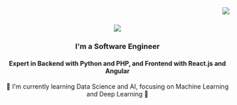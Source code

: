 <img align="right" src="https://visitor-badge.laobi.icu/badge?page_id=filmonteklom.filmonteklom"/>

<h1 align="center">
    <img src="https://readme-typing-svg.herokuapp.com/?font=Righteous&size=35&center=true&vCenter=true&width=500&height=70&duration=4000&lines=Hi+There!+👋;+I'm+Filmon!;" />
</h1>

<h3 align="center">I'm a Software Engineer</h3>

<h4 align="center">Expert in Backend with Python and PHP, and Frontend with React.js and Angular</h4>

<p align="center">🌱 I'm currently learning Data Science and AI, focusing on Machine Learning and Deep Learning 🌱</p>

<br/>


<!--
**filmonteklom/filmonteklom** is a ✨ _special_ ✨ repository because its `README.md` (this file) appears on your GitHub profile.

Here are some ideas to get you started:

- 🔭 I’m currently working on ...
- 🌱 I’m currently learning ...
- 👯 I’m looking to collaborate on ...
- 🤔 I’m looking for help with ...
- 💬 Ask me about ...
- 📫 How to reach me: ...
- 😄 Pronouns: ...
- ⚡ Fun fact: ...
-->
